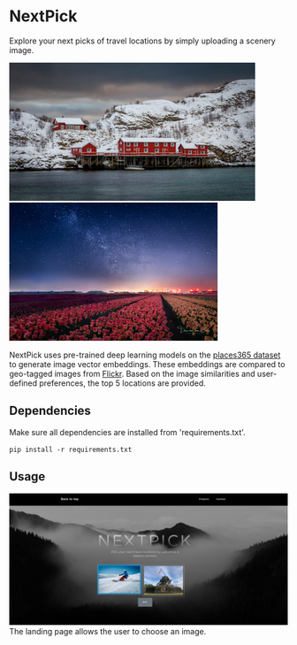 # NextPick
Explore your next picks of travel locations by simply uploading
 a scenery image.
 
<p float="left">
    <img src="/static_img/49770197542.jpg" height="250"/>
    <img src="/static_img/49826303651.jpg" height="250"/>
</p>
     
NextPick uses pre-trained deep learning models on the 
[places365 dataset](https://github.com/CSAILVision/places365)
to generate image vector embeddings. These embeddings are
compared to geo-tagged images from [Flickr](https://www.flickr.com/).
Based on the image similarities and user-defined preferences,
the top 5 locations are provided. 
 
 ## Dependencies
Make sure all dependencies are installed from 'requirements.txt'. 
```
pip install -r requirements.txt
```

## Usage
![app](/static_img/app_screenshot_wk2.PNG)
The landing page allows the user to choose an image. 